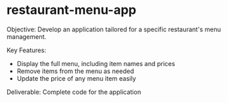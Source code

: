 # restaurant-menu-app
Objective: Develop an application tailored for a specific restaurant's menu management.

Key Features:  
- Display the full menu, including item names and prices  
- Remove items from the menu as needed  
- Update the price of any menu item easily  

Deliverable: Complete code for the application

